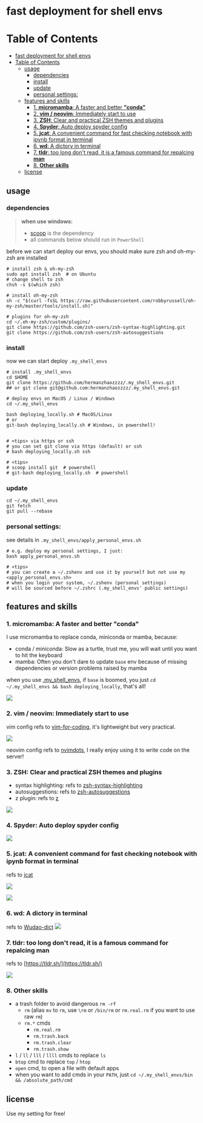 # fast deployment for shell envs

# Table of Contents

- [fast deployment for shell envs](#fast-deployment-for-shell-envs)
- [Table of Contents](#table-of-contents)
  - [usage](#usage)
    - [dependencies](#dependencies)
    - [install](#install)
    - [update](#update)
    - [personal settings:](#personal-settings)
  - [features and skills](#features-and-skills)
    - [1. <strong>micromamba</strong>: A faster and better <strong>"conda"</strong>](#1-micromamba-a-faster-and-better-conda)
    - [2. <strong>vim / neovim</strong>: Immediately start to use](#2-vim--neovim-immediately-start-to-use)
    - [3. <strong>ZSH</strong>: Clear and practical ZSH themes and plugins](#3-zsh-clear-and-practical-zsh-themes-and-plugins)
    - [4. <strong>Spyder</strong>: Auto deploy spyder config](#4-spyder-auto-deploy-spyder-config)
    - [5. <strong>jcat</strong>: A convenient command for fast checking notebook with ipynb format in terminal](#5-jcat-a-convenient-command-for-fast-checking-notebook-with-ipynb-format-in-terminal)
    - [6. <strong>wd</strong>: A dictory in terminal](#6-wd-a-dictory-in-terminal)
    - [7. <strong>tldr</strong>: too long don't read, it is a famous command for repalcing <strong>man</strong>](#7-tldr-too-long-dont-read-it-is-a-famous-command-for-repalcing-man)
    - [8. <strong>Other skills</strong>](#8-other-skills)
  - [license](#license)

## usage

### dependencies

> **when use windows:**
>
> - [scoop](https://scoop.sh/) is the dependency
> - all commands below should run in `PowerShell`

before we can start deploy our envs, you should make sure zsh and oh-my-zsh are installed

```shell
# install zsh & oh-my-zsh
sudo apt install zsh  # on Ubuntu
# change shell to zsh
chsh -s $(which zsh)

# install oh-my-zsh
sh -c "$(curl -fsSL https://raw.githubusercontent.com/robbyrussell/oh-my-zsh/master/tools/install.sh)"

# plugins for oh-my-zsh
cd ~/.oh-my-zsh/custom/plugins/
git clone https://github.com/zsh-users/zsh-syntax-highlighting.git
git clone https://github.com/zsh-users/zsh-autosuggestions
```

### install

now we can start deploy `.my_shell_envs`

```shell
# install .my_shell_envs
cd $HOME
git clone https://github.com/hermanzhaozzzz/.my_shell_envs.git
## or git clone git@github.com:hermanzhaozzzz/.my_shell_envs.git

# deploy envs on MacOS / Linux / Windows
cd ~/.my_shell_envs

bash deploying_locally.sh # MacOS/Linux
# or
git-bash deploying_locally.sh # Windows, in powershell!


# <tips> via https or ssh
# you can set git clone via https (default) or ssh
# bash deploying_locally.sh ssh

# <tips>
# scoop install git  # powershell
# git-bash deploying_locally.sh  # powershell

```

### update

```shell
cd ~/.my_shell_envs
git fetch
git pull --rebase
```

### personal settings:

see details in `.my_shell_envs/apply_personal_envs.sh`

```shell
# e.g. deploy my personal settings, I just:
bash apply_personal_envs.sh

# <tips>
# you can create a ~/.zshenv and use it by yourself but not use my <apply_personal_envs.sh>
# when you login your system, ~/.zshenv (personal settings)
# will be sourced before ~/.zshrc (.my_shell_envs' public settings)
```

## features and skills

### 1. **micromamba**: A faster and better **"conda"**

I use micromamba to replace conda, miniconda or mamba, because:

- conda / miniconda: Slow as a turtle, trust me, you will wait until you want to hit the keyboard
- mamba: Often you don't dare to update `base` env because of missing dependencies or version problems raised by mamba

when you use [.my_shell_envs](https://github.com/hermanzhaozzzz/.my_shell_envs), if `base` is boomed, you just `cd ~/.my_shell_envs && bash deploying_locally`, that's all!

![](https://pic3.zhimg.com/v2-9b990548c624931878c88dbc65154bea_b.jpg)

### 2. **vim / neovim**: Immediately start to use

vim config refs to [vim-for-coding](https://github.com/Leptune/vim-for-coding), it's lightweight but very practical.

![](https://pic4.zhimg.com/v2-9587f7dca82dc9b6e700b661e96207db_b.jpg)

neovim config refs to [nvimdots](https://github.com/ayamir/nvimdots), I really enjoy using it to write code on the server!

### 3. **ZSH**: Clear and practical ZSH themes and plugins

- syntax highlighting: refs to [zsh-syntax-highlighting](https://github.com/zsh-users/zsh-syntax-highlighting.git)
- autosuggestions: refs to [zsh-autosuggestions](https://github.com/zsh-users/zsh-autosuggestions)
- z plugin: refs to [z](https://github.com/rupa/z)

![](https://pic2.zhimg.com/v2-1d5b7cade272ec46c293bf80353d36e5_b.jpg)

### 4. **Spyder**: Auto deploy spyder config

![](https://pic2.zhimg.com/v2-1d477136ea9fbc3e42295d153924b6fd_b.jpg)

### 5. **jcat**: A convenient command for fast checking notebook with ipynb format in terminal

refs to [jcat](https://github.com/zhifanzhu/jcat)

![](https://pic1.zhimg.com/v2-cc31145bcbe6d57e78dbf90db7b78f10_b.jpg)

![](https://pic4.zhimg.com/v2-42f94f107405490e83cef241d413ca97_b.jpg)

### 6. **wd**: A dictory in terminal

refs to [Wudao-dict](https://github.com/ChestnutHeng/Wudao-dict)
![](https://pic1.zhimg.com/v2-4941f3b7b7c83780d50bcfb36b6dbad8_b.jpg)

### 7. **tldr**: too long don't read, it is a famous command for repalcing **man**

refs to [https://tldr.sh/](https://tldr.sh/)

![](http://_pic.zhaohuanan.cc:7777/images/2023/11/14/20231114212028333f22f9bb5d513e.png)

### 8. **Other skills**

- a trash folder to avoid dangerous `rm -rf`
  - `rm` (alias `mv` to `rm`, use `\rm` or `/bin/rm` or `rm.real.rm` if you want to use raw `rm`)
  - `rm.*` cmds
    - `rm.real.rm`
    - `rm.trash.back`
    - `rm.trash.clear`
    - `rm.trash.show`
- `l` / `ll` / `lll` / `llll` cmds to replace `ls`
- `btop` cmd to replace `top` / `htop`
- `open` cmd, to open a file with default apps
- when you want to add cmds in your `PATH`, just `cd ~/.my_shell_envs/bin && /absolute_path/cmd`

## license

Use my setting for free!
